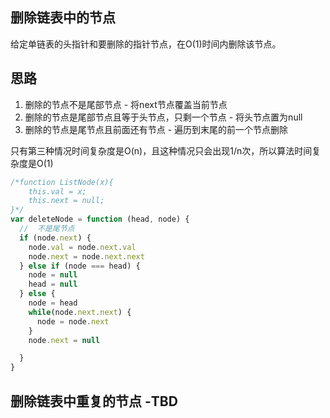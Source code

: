## 删除链表中的节点

给定单链表的头指针和要删除的指针节点，在O(1)时间内删除该节点。

## 思路

1. 删除的节点不是尾部节点 - 将next节点覆盖当前节点
2. 删除的节点是尾部节点且等于头节点，只剩一个节点 - 将头节点置为null
3. 删除的节点是尾节点且前面还有节点 - 遍历到末尾的前一个节点删除

只有第三种情况时间复杂度是O(n)，且这种情况只会出现1/n次，所以算法时间复杂度是O(1)

```js
/*function ListNode(x){
    this.val = x;
    this.next = null;
}*/
var deleteNode = function (head, node) {
  //  不是尾节点
  if (node.next) {
    node.val = node.next.val
    node.next = node.next.next
  } else if (node === head) {
    node = null
    head = null
  } else {
    node = head 
    while(node.next.next) {
      node = node.next
    }
    node.next = null

  }
}
```

##  删除链表中重复的节点 -TBD
